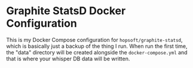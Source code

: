 # Graphite StatsD Docker Configuration

This is my Docker Compose configuration for `hopsoft/graphite-statsd`, which is
basically just a backup of the thing I run. When run the first time, the "data"
directory will be created alongside the `docker-compose.yml` and that is where
your whisper DB data will be written.
